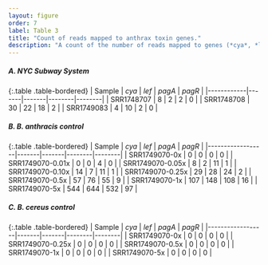 ```yaml
---
layout: figure
order: 7
label: Table 3
title: "Count of reads mapped to anthrax toxin genes."
description: "A count of the number of reads mapped to genes (*cya*, *lef*, *pagA* and *pagR*) related to the anthrax toxin."
---
```


##### **A.** *NYC Subway System*

{:.table .table-bordered}
| Sample     | *cya* | *lef* | *pagA* | *pagR* |
|------------|-------|-------|--------|--------|
| SRR1748707 | 8     | 2     | 2      | 0      |
| SRR1748708 | 30    | 22    | 18     | 2      |
| SRR1749083 | 4     | 10    | 2      | 0      |

##### **B.** *B. anthracis* control

{:.table .table-bordered}
| Sample           | *cya* | *lef* | *pagA* | *pagR* |
|------------------|-------|-------|--------|--------|
| SRR1749070-0x    | 0     | 0     | 0      | 0      |
| SRR1749070-0.01x | 0     | 0     | 4      | 0      |
| SRR1749070-0.05x | 8     | 2     | 11     | 1      |
| SRR1749070-0.10x | 14    | 7     | 11     | 1      |
| SRR1749070-0.25x | 29    | 28    | 24     | 2      |
| SRR1749070-0.5x  | 57    | 76    | 55     | 9      |
| SRR1749070-1x    | 107   | 148   | 108    | 16     |
| SRR1749070-5x    | 544   | 644   | 532    | 97     |

##### **C.** *B. cereus* control

{:.table .table-bordered}
| Sample           | *cya* | *lef* | *pagA* | *pagR* |
|------------------|-------|-------|--------|--------|
| SRR1749070-0x    | 0     | 0     | 0      | 0      |
| SRR1749070-0.25x | 0     | 0     | 0      | 0      |
| SRR1749070-0.5x  | 0     | 0     | 0      | 0      |
| SRR1749070-1x    | 0     | 0     | 0      | 0      |
| SRR1749070-5x    | 0     | 0     | 0      | 0      |
